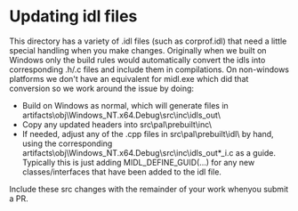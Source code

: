 # Updating idl files

This directory has a variety of .idl files (such as corprof.idl) that need
a little special handling when you make changes. Originally when we built
on Windows only the build rules would automatically convert the idls into
corresponding .h/.c files and include them in compilations. On non-windows
platforms we don't have an equivalent for midl.exe which did that conversion
so we work around the issue by doing:

- Build on Windows as normal, which will generate files in artifacts\obj\Windows_NT.x64.Debug\src\inc\idls_out\
- Copy any updated headers into src\pal\prebuilt\inc\
- If needed, adjust any of the .cpp files in src\pal\prebuilt\idl\ by hand,
  using the corresponding
  artifacts\obj\Windows_NT.x64.Debug\src\inc\idls_out\*_i.c as a guide.
  Typically this is just adding MIDL_DEFINE_GUID(...)
  for any new classes/interfaces that have been added to the idl file.

Include these src changes with the remainder of your work whenyou submit a PR.
